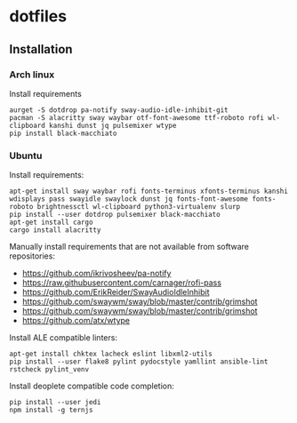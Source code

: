 # dotfiles

## Installation
### Arch linux

Install requirements
```
aurget -S dotdrop pa-notify sway-audio-idle-inhibit-git
pacman -S alacritty sway waybar otf-font-awesome ttf-roboto rofi wl-clipboard kanshi dunst jq pulsemixer wtype
pip install black-macchiato
```

### Ubuntu

Install requirements:
```
apt-get install sway waybar rofi fonts-terminus xfonts-terminus kanshi wdisplays pass swayidle swaylock dunst jq fonts-font-awesome fonts-roboto brightnessctl wl-clipboard python3-virtualenv slurp
pip install --user dotdrop pulsemixer black-macchiato
apt-get install cargo
cargo install alacritty
```
Manually install requirements that are not available from software repositories:

- https://github.com/ikrivosheev/pa-notify
- https://raw.githubusercontent.com/carnager/rofi-pass
- https://github.com/ErikReider/SwayAudioIdleInhibit
- https://github.com/swaywm/sway/blob/master/contrib/grimshot
- https://github.com/swaywm/sway/blob/master/contrib/grimshot
- https://github.com/atx/wtype

Install ALE compatible linters:
```
apt-get install chktex lacheck eslint libxml2-utils
pip install --user flake8 pylint pydocstyle yamllint ansible-lint rstcheck pylint_venv
```
Install deoplete compatible code completion:
```
pip install --user jedi
npm install -g ternjs
```
